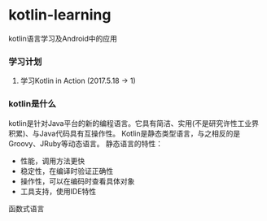 # kotlin-learning
kotlin语言学习及Android中的应用

### 学习计划
1. 学习Kotlin in Action (2017.5.18 -> 1)

### kotlin是什么
kotlin是针对Java平台的新的编程语言。它具有简洁、实用(不是研究许性工业界积累)、与Java代码具有互操作性。
Kotlin是静态类型语言，与之相反的是Groovy、JRuby等动态语言。
静态语言的特性：
 * 性能，调用方法更快
 * 稳定性，在编译时验证正确性
 * 操作性，可以在编码时查看具体对象
 * 工具支持，使用IDE特性

函数式语言

